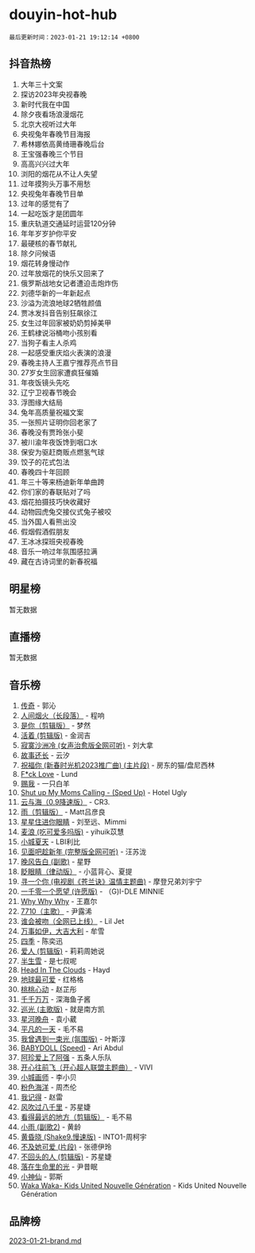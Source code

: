 # douyin-hot-hub

`最后更新时间：2023-01-21 19:12:14 +0800`

## 抖音热榜

1. 大年三十文案
1. 探访2023年央视春晚
1. 新时代我在中国
1. 除夕夜看场浪漫烟花
1. 北京大视听过大年
1. 央视兔年春晚节目海报
1. 希林娜依高黄绮珊春晚后台
1. 王宝强春晚三个节目
1. 高高兴兴过大年
1. 浏阳的烟花从不让人失望
1. 过年摸狗头万事不用愁
1. 央视兔年春晚节目单
1. 过年的感觉有了
1. 一起吃饭才是团圆年
1. 重庆轨道交通延时运营120分钟
1. 年年岁岁护你平安
1. 最硬核的春节献礼
1. 除夕问候语
1. 烟花转身慢动作
1. 过年放烟花的快乐又回来了
1. 俄罗斯战地女记者遭迫击炮炸伤
1. 刘德华新的一年新起点
1. 沙溢为流浪地球2牺牲颜值
1. 贾冰发抖音告别狂飙徐江
1. 女生过年回家被奶奶剪掉美甲
1. 王鹤棣说浴桶吻小孩别看
1. 当狗子看主人杀鸡
1. 一起感受重庆焰火表演的浪漫
1. 春晚主持人王嘉宁推荐亮点节目
1. 27岁女生回家遭疯狂催婚
1. 年夜饭镜头先吃
1. 辽宁卫视春节晚会
1. 浮图缘大结局
1. 兔年高质量祝福文案
1. 一张照片证明你回老家了
1. 春晚没有贾玲张小斐
1. 被川渝年夜饭馋到咽口水
1. 保安为驱赶商贩点燃氢气球
1. 饺子的花式包法
1. 春晚四十年回顾
1. 年三十等来杨迪新年单曲跨
1. 你们家的春联贴对了吗
1. 烟花拍摄技巧快收藏好
1. 动物园虎兔交接仪式兔子被咬
1. 当外国人看熊出没
1. 假烟假酒假朋友
1. 王冰冰探班央视春晚
1. 音乐一响过年氛围感拉满
1. 藏在古诗词里的新春祝福

## 明星榜

暂无数据

## 直播榜

暂无数据

## 音乐榜

1. [传奇]() - 郭沁
1. [人间烟火（长段落）](https://sf3-cdn-tos.douyinstatic.com/obj/tos-cn-ve-2774/eeb7f9f284d74db097f8341ace44bfa2) - 程响
1. [是你（剪辑版）](https://sf3-cdn-tos.douyinstatic.com/obj/tos-cn-ve-2774/46019dae783c4c969944217fe1cfafc4) - 梦然
1. [活着 (剪辑版)](https://sf3-cdn-tos.douyinstatic.com/obj/tos-cn-ve-2774/ooNamL8fuhnPZhRFOcfAbtD0GfQuzHPDgz50QC) - 金润吉
1. [寂寞沙洲冷 (女声治愈版全网可听)](https://sf6-cdn-tos.douyinstatic.com/obj/tos-cn-ve-2774/205bc0bd9fdd4a619be022a2b5c31365) - 刘大拿
1. [故事还长]() - 云汐
1. [祝福你 (新春时光机2023推广曲) (主片段)]() - 房东的猫/盘尼西林
1. [F*ck Love](https://sf3-cdn-tos.douyinstatic.com/obj/tos-cn-ve-2774/oQvPQKbdAeQ7Q2m31eAmhl8DeOWcINwAnfGGFh) - Lund
1. [赐我]() - 一只白羊
1. [Shut up My Moms Calling - (Sped Up)](https://sf6-cdn-tos.douyinstatic.com/obj/tos-cn-ve-2774/5e82508e4a754574bd5b91135ffab1ee) - Hotel Ugly
1. [云与海（0.9降速版）]() - CR3.
1. [雨（剪辑版）](https://sf6-cdn-tos.douyinstatic.com/obj/tos-cn-ve-2774/1daf425e3c6d4bd5941a2a6b42e227cb) - Matt吕彦良
1. [星星住进你眼睛]() - 刘至远、Mimmi
1. [麦浪 (吃可爱多吗版)](https://sf6-cdn-tos.douyinstatic.com/obj/tos-cn-ve-2774/fb2bf2aaa2854aaa8ec0fcfabbee4bd8) - yihuik苡慧
1. [小城夏天]() - LBI利比
1. [见面吧趁新年 (完整版全网可听)]() - 汪苏泷
1. [晚风告白 (副歌)]() - 星野
1. [眨眼睛（律动版）]() - 小蓝背心、夏提
1. [寻一个你 (电视剧《苍兰诀》温情主题曲)]() - 摩登兄弟刘宇宁
1. [一千零一个愿望 (许愿版)](https://sf6-cdn-tos.douyinstatic.com/obj/tos-cn-ve-2774/27c8c0be87fe426e9003a1fc7436f57c) - （G)I-DLE MINNIE
1. [Why Why Why]() - 王嘉尔
1. [7710（主歌）](https://sf3-cdn-tos.douyinstatic.com/obj/tos-cn-ve-2774/ooFWvFehCHdl315CwCN1fPeEfgJaMNO2AKh5nm) - 尹露浠
1. [谁会被吻（全网已上线）](https://sf6-cdn-tos.douyinstatic.com/obj/tos-cn-ve-2774/b4aa7945c88d491584f57caea87b054c) - Lil Jet
1. [万事如伊，大吉大利]() - 牟雪
1. [四季](https://sf6-cdn-tos.douyinstatic.com/obj/tos-cn-ve-2774/oAhRn1sWIABN1ULFOxhw2UvFoAf2uG4zoTQR9K) - 陈奕迅
1. [爱人 (剪辑版)]() - 莉莉周她说
1. [半生雪]() - 是七叔呢
1. [Head In The Clouds](https://sf3-cdn-tos.douyinstatic.com/obj/tos-cn-ve-2774/ocSfDBmOnoV52y4eF28Hg3zXxCbhGeDQDHAma5) - Hayd
1. [地球最可爱]() - 红格格
1. [桃桃心动]() - 赵芷彤
1. [千千万万]() - 深海鱼子酱
1. [巡光 (主歌版)]() - 就是南方凯
1. [星河晚舟]() - 袁小葳
1. [平凡的一天]() - 毛不易
1. [我曾遇到一束光 (氛围版)]() - 叶斯淳
1. [BABYDOLL (Speed)](https://sf6-cdn-tos.douyinstatic.com/obj/tos-cn-ve-2774/f86004ee955c490ab8477e6ba7ca5859) - Ari Abdul
1. [阿珍爱上了阿强]() - 五条人乐队
1. [开心往前飞（开心超人联盟主题曲）](https://sf3-cdn-tos.douyinstatic.com/obj/tos-cn-ve-2774/9d8fb7c82cf1421fb93a9fe925275e0a) - VIVI
1. [小城画师]() - 李小贝
1. [粉色海洋]() - 周杰伦
1. [我记得]() - 赵雷
1. [风吹过八千里](https://sf6-cdn-tos.douyinstatic.com/obj/tos-cn-ve-2774/a1a6ff5c96de4f13890fedc3fd6d4c76) - 苏星婕
1. [看得最远的地方（剪辑版）](https://sf3-cdn-tos.douyinstatic.com/obj/tos-cn-ve-2774/7e3cdc91401846d0a5a08ac34c7105ad) - 毛不易
1. [小雨 (副歌2)](https://sf3-cdn-tos.douyinstatic.com/obj/tos-cn-ve-2774/o8xZGGk7bFCVMDnfaaLcaUoAP8zCB3eZegDQD8) - 黄龄
1. [黄昏晓 (Shake9.慢速版)](https://sf6-cdn-tos.douyinstatic.com/obj/tos-cn-ve-2774/cd9dda94f3dd48d994b6cd859ab68326) - INTO1-周柯宇
1. [不及她可爱 (片段)]() - 张德伊玲
1. [不回头的人 (剪辑版)]() - 苏星婕
1. [ 落在生命里的光](https://sf6-cdn-tos.douyinstatic.com/obj/tos-cn-ve-2774/oIbUIAAxAwoUxxs6Nh4itIpB4VqzvfA0BoFODW) - 尹昔眠
1. [小神仙]() - 郭斯
1. [Waka Waka- Kids United Nouvelle Génération](https://sf3-cdn-tos.douyinstatic.com/obj/tos-cn-ve-2774/ooytpbec5QnTlAECp0cgbpD2jmoeZnVBQ4MzdB) - Kids United Nouvelle Génération

## 品牌榜

[2023-01-21-brand.md](2023-01-21-brand.md)
